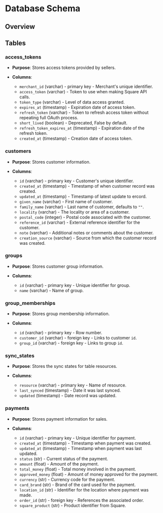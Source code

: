 Database Schema
===============

## Overview

## Tables

### access_tokens
* **Purpose**: Stores access tokens provided by sellers.
* **Columns**:

    * `merchant_id` (varchar) - primary key - Merchant's unique identifier.
    * `access_token` (varchar) - Token to use when making Square API calls.
    * `token_type` (varchar) - Level of data access granted.
    * `expires_at` (timestamp) - Expiration date of access token.
    * `refresh_token` (varchar) - Token to refresh access token without repeating full OAuth process.
    * `short_lived` (boolean) - Deprecated, False by default.
    * `refresh_token_expires_at` (timestamp) - Expiration date of the refresh token.
    * `created_at` (timestamp) - Creation date of access token.

### customers
* **Purpose**: Stores customer information.
* **Columns**:

    * `id` (varchar) - primary key - Customer's unique identifier.
    * `created_at` (timestamp) - Timestamp of when customer record was created.
    * `updated_at` (timestamp) - Timestamp of latest update to ercord.
    * `given_name` (varchar) - First name of customer.
    * `family_name` (varchar) - Last name of customer, defaults to `""`.
    * `locality` (varchar) - The locality or area of a customer.
    * `postal_code` (integer) - Postal code associated with the customer.
    * `reference_id` (varchar) - External reference identifier for the customer.
    * `note` (varchar) - Additional notes or comments about the customer.
    * `creation_source` (varchar) - Source from which the customer record was created.

### groups
* **Purpose**: Stores customer group information.
* **Columns**:

    * `id` (varchar) - primary key - Unique identifier for group.
    * `name` (varchar) - Name of group.

### group_memberships
* **Purpose**: Stores group membership information.
* **Columns**:

    * `id` (varchar) - primary key - Row number.
    * `customer_id` (varchar) - foreign key - Links to customer `id`.
    * `group_id` (varchar) - foreign key - Links to group `id`.

### sync_states
* **Purpose**: Stores the sync states for table resources.
* **Columns**:

    * `resource` (varchar) - primary key - Name of resource.
    * `last_synced` (timestamp) - Date it was last synced.
    * `updated` (timestamp) - Date record was updated.

### payments
* **Purpose**: Stores payment information for sales.
* **Columns**:

    * `id` (varchar) - primary key - Unique identifier for payment.
    * `created_at` (timestamp) - Timestamp when payment was created.
    * `updated_at` (timestamp) - Timestamp when payment was last updated.
    * `status` (str) - Current status of the payment.
    * `amount` (float) - Amount of the payment.
    * `total_money` (float) - Total money involved in the payment.
    * `approved_money` (float) - Amount of money approved for the payment.
    * `currency` (str) - Currency code for the payment.
    * `card_brand` (str) - Brand of the card used for the payment.
    * `location_id` (str) - Identifier for the location where payment was made.
    * `order_id` (str) - foreign key - References the associated order.
    * `square_product` (str) - Product identifier from Square.
